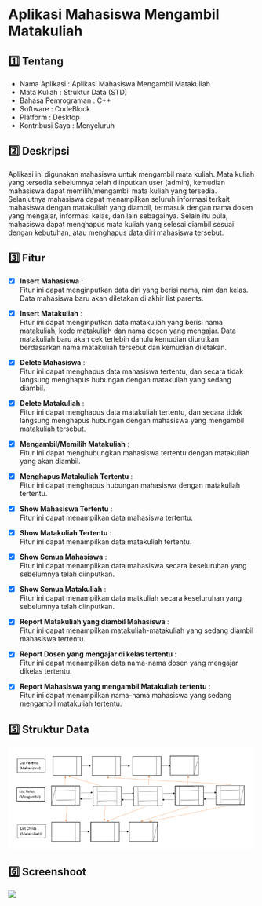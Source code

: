 # Aplikasi Mahasiswa Mengambil Matakuliah

:one: Tentang
-------------
* Nama Aplikasi : Aplikasi Mahasiswa Mengambil Matakuliah
* Mata Kuliah : Struktur Data (STD)
* Bahasa Pemrograman : C++
* Software : CodeBlock
* Platform : Desktop
* Kontribusi Saya : Menyeluruh

:two: Deskripsi
---------------
Aplikasi ini digunakan mahasiswa untuk mengambil mata kuliah. Mata kuliah yang tersedia sebelumnya telah diinputkan user (admin), kemudian mahasiswa dapat memilih/mengambil mata kuliah yang tersedia. Selanjutnya mahasiswa dapat menampilkan seluruh informasi terkait mahasiswa dengan matakuliah yang diambil, termasuk dengan nama dosen yang mengajar, informasi kelas, dan lain sebagainya. Selain itu pula, mahasiswa dapat menghapus mata kuliah yang selesai diambil sesuai dengan kebutuhan, atau menghapus data diri mahasiswa tersebut. 

:three: Fitur
-------------
- [x] **Insert Mahasiswa** :</br>Fitur ini dapat menginputkan data diri yang berisi nama, nim dan kelas. Data mahasiswa baru akan diletakan di akhir list parents.

- [x] **Insert Matakuliah** :</br>Fitur ini dapat menginputkan data matakuliah yang berisi nama matakuliah, kode matakuliah dan nama dosen yang mengajar. Data matakuliah baru akan cek terlebih dahulu kemudian diurutkan berdasarkan nama matakuliah tersebut dan kemudian diletakan.

- [x] **Delete Mahasiswa** :</br>Fitur ini dapat menghapus data mahasiswa tertentu, dan secara tidak langsung menghapus hubungan dengan matakuliah yang sedang diambil.

- [x] **Delete Matakuliah** :</br>Fitur ini dapat menghapus data matakuliah tertentu, dan secara tidak langsung menghapus hubungan dengan mahasiswa yang mengambil matakuliah tersebut.

- [x] **Mengambil/Memilih Matakuliah** :</br>Fitur Ini dapat menghubungkan mahasiswa tertentu dengan matakuliah yang akan diambil.

- [x] **Menghapus Matakuliah Tertentu** :</br>Fitur ini dapat menghapus hubungan mahasiswa dengan matakuliah tertentu.

- [x] **Show Mahasiswa Tertentu** :</br>Fitur ini dapat menampilkan data mahasiswa tertentu.

- [x] **Show Matakuliah Tertentu** :</br>Fitur ini dapat menampilkan data matakuliah tertentu.

- [x] **Show Semua Mahasiswa** :</br>Fitur ini dapat menampilkan data mahasiswa secara keseluruhan yang sebelumnya telah diinputkan.

- [x] **Show Semua Matakuliah** :</br>Fitur ini dapat menampilkan data matkuliah secara keseluruhan yang sebelumnya telah diinputkan.

- [x] **Report Matakuliah yang diambil Mahasiswa** :</br>Fitur ini dapat menampilkan matakuliah-matakuliah yang sedang diambil mahasiswa tertentu.

- [x] **Report Dosen yang mengajar di kelas tertentu** :</br>Fitur ini dapat menampilkan data nama-nama dosen yang mengajar dikelas tertentu.

- [x] **Report Mahasiswa yang mengambil Matakuliah tertentu** :</br>Fitur ini dapat menampilkan nama-nama mahasiswa yang sedang mengambil matakuliah tertentu.

:five: Struktur Data
--------------------
<img src="images/STD.png" width="500">

:six: Screenshoot
------------------
<img src="images/SS0.png" width="500">
